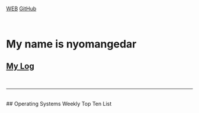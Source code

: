 ---
---

[WEB](https://nyomangedar.github.io/os202/)
[GitHub](https://github.com/nyomangedar/os202/)

<br>

# My name is nyomangedar

## [My Log](TXT/mylog.txt)
<br>
<hr>
<br>
## Operating Systems Weekly Top Ten List




